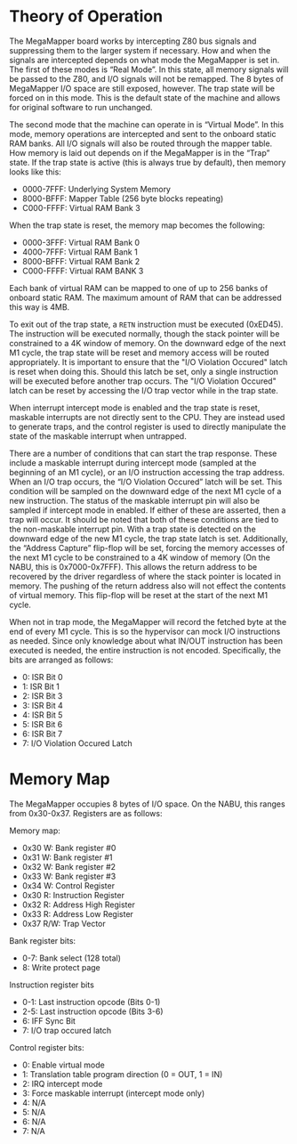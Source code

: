 # Theory of Operation

The MegaMapper board works by intercepting Z80 bus signals and suppressing them to the larger system if necessary. How and when the signals are intercepted depends on what mode the MegaMapper is set in. The first of these modes is “Real Mode”. In this state, all memory signals will be passed to the Z80, and I/O signals will not be remapped. The 8 bytes of MegaMapper I/O space are still exposed, however. The trap state will be forced on in this mode. This is the default state of the machine and allows for original software to run unchanged.

The second mode that the machine can operate in is “Virtual Mode”. In this mode, memory operations are intercepted and sent to the onboard static RAM banks. All I/O signals will also be routed through the mapper table. How memory is laid out depends on if the MegaMapper is in the “Trap” state. If the trap state is active (this is always true by default), then memory looks like this:

- 0000-7FFF: Underlying System Memory
- 8000-BFFF: Mapper Table (256 byte blocks repeating)
- C000-FFFF: Virtual RAM Bank 3

When the trap state is reset, the memory map becomes the following:

- 0000-3FFF: Virtual RAM Bank 0
- 4000-7FFF: Virtual RAM Bank 1
- 8000-BFFF: Virtual RAM Bank 2
- C000-FFFF: Virtual RAM BANK 3

Each bank of virtual RAM can be mapped to one of up to 256 banks of onboard static RAM. The maximum amount of RAM that can be addressed this way is 4MB.

To exit out of the trap state, a `RETN` instruction must be executed (0xED45). The instruction will be executed normally, though the stack pointer will be constrained to a 4K window of memory. On the downward edge of the next M1 cycle, the trap state will be reset and memory access will be routed appropriately. It is important to ensure that the "I/O Violation Occured" latch is reset when doing this. Should this latch be set, only a single instruction will be executed before another trap occurs. The "I/O Violation Occured" latch can be reset by accessing the I/O trap vector while in the trap state.

When interrupt intercept mode is enabled and the trap state is reset, maskable interrupts are not directly sent to the CPU. They are instead used to generate traps, and the control register is used to directly manipulate the state of the maskable interrupt when untrapped.

There are a number of conditions that can start the trap response. These include a maskable interrupt during intercept mode (sampled at the beginning of an M1 cycle), or an I/O instruction accessing the trap address. When an I/O trap occurs, the “I/O Violation Occured” latch will be set. This condition will be sampled on the downward edge of the next M1 cycle of a new instruction. The status of the maskable interrupt pin will also be sampled if intercept mode in enabled. If either of these are asserted, then a trap will occur. It should be noted that both of these conditions are tied to the non-maskable interrupt pin. With a trap state is detected on the downward edge of the new M1 cycle, the trap state latch is set. Additionally, the “Address Capture” flip-flop will be set, forcing the memory accesses of the next M1 cycle to be constrained to a 4K window of memory (On the NABU, this is 0x7000-0x7FFF). This allows the return address to be recovered by the driver regardless of where the stack pointer is located in memory. The pushing of the return address also will not effect the contents of virtual memory. This flip-flop will be reset at the start of the next M1 cycle.

When not in trap mode, the MegaMapper will record the fetched byte at the end of every M1 cycle. This is so the hypervisor can mock I/O instructions as needed. Since only knowledge about what IN/OUT instruction has been executed is needed, the entire instruction is not encoded. Specifically, the bits are arranged as follows:

- 0: ISR Bit 0
- 1: ISR Bit 1
- 2: ISR Bit 3
- 3: ISR Bit 4
- 4: ISR Bit 5
- 5: ISR Bit 6
- 6: ISR Bit 7
- 7: I/O Violation Occured Latch

# Memory Map

The MegaMapper occupies 8 bytes of I/O space. On the NABU, this ranges from 0x30-0x37. Registers are as follows:

Memory map:
- 0x30 W: Bank register #0
- 0x31 W: Bank register #1
- 0x32 W: Bank register #2
- 0x33 W: Bank register #3
- 0x34 W: Control Register
- 0x30 R: Instruction Register
- 0x32 R: Address High Register
- 0x33 R: Address Low Register
- 0x37 R/W: Trap Vector

Bank register bits:
- 0-7: Bank select (128 total)
- 8: Write protect page

Instruction register bits
- 0-1: Last instruction opcode (Bits 0-1)
- 2-5: Last instruction opcode (Bits 3-6)
- 6: IFF Sync Bit
- 7: I/O trap occured latch

Control register bits:
- 0: Enable virtual mode
- 1: Translation table program direction (0 = OUT, 1 = IN)
- 2: IRQ intercept mode
- 3: Force maskable interrupt (intercept mode only)
- 4: N/A
- 5: N/A
- 6: N/A
- 7: N/A



